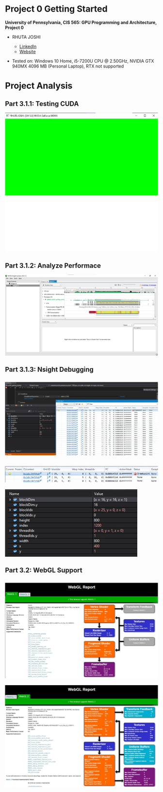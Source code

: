 Project 0 Getting Started
====================

**University of Pennsylvania, CIS 565: GPU Programming and Architecture, Project 0**

* RHUTA JOSHI
  * [LinkedIn](https://www.linkedin.com/in/rcj9719/)
  * [Website](https://sites.google.com/view/rhuta-joshi)

* Tested on: Windows 10 Home, i5-7200U CPU @ 2.50GHz, NVIDIA GTX 940MX 4096 MB (Personal Laptop), RTX not supported

# Project Analysis #

## Part 3.1.1: Testing CUDA
![Part 3.1.1: Testing CUDA](images/Part-3-1-1.jpg)

## Part 3.1.2: Analyze Performace
![Part 3.1.2: Analyze Performace](images/Part-3-1-2.jpg)

## Part 3.1.3: Nsight Debugging
![Part 3.1.3: Nsight Debugging](images/Part-3-1-3_IncorrectThreadIdx.jpg)
---
![Part 3.1.3: Nsight Debugging](images/Part-3-1-3_IncorrectThreadIdx2.jpg)
---
![Part 3.1.3: Nsight Debugging](images/Part-3-1-3_IncorrectThreadIdx3.jpg)

## Part 3.2: WebGL Support
![Part 3.2: WebGL Support](images/Part-3-2-WebGL1.jpg)
---
![Part 3.2: WebGL Support](images/Part-3-2-WebGL2.jpg)
